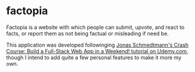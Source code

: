 # factopia

Factopia is a website with which people can submit, upvote, and react to facts, or report them as not being factual or misleading if need be.

This application was developed followinging [Jonas Schmedtmann's Crash Course: Build a Full-Stack Web App in a Weekend! tutorial on Udemy.com](https://www.udemy.com/course/full-stack-crash-course/), though I intend to add quite a few personal features to make it more my own.
